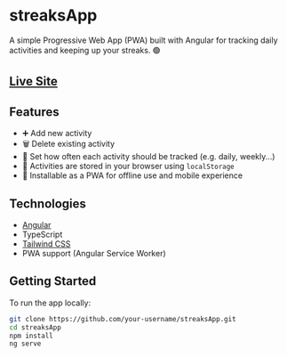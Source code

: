 # streaksApp

A simple Progressive Web App (PWA) built with Angular for tracking daily activities and keeping up your streaks. 🟢

## [Live Site](https://streaks-app-lake.vercel.app)

## Features

- ➕ Add new activity
- 🗑️ Delete existing activity
- 🔁 Set how often each activity should be tracked (e.g. daily, weekly...)
- 💾 Activities are stored in your browser using `localStorage`
- 📱 Installable as a PWA for offline use and mobile experience

## Technologies

- [Angular](https://angular.io/)
- TypeScript
- [Tailwind CSS](https://tailwindcss.com/)
- PWA support (Angular Service Worker)

## Getting Started

To run the app locally:

```bash
git clone https://github.com/your-username/streaksApp.git
cd streaksApp
npm install
ng serve

